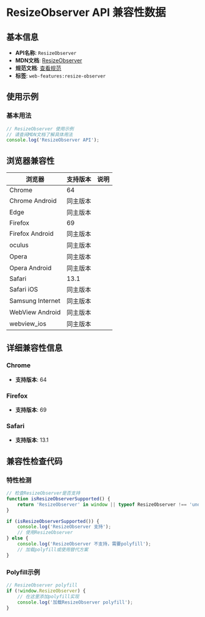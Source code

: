 # ResizeObserver API 兼容性数据

## 基本信息

- **API名称**: `ResizeObserver`
- **MDN文档**: [ResizeObserver](https://developer.mozilla.org/docs/Web/API/ResizeObserver)
- **规范文档**: [查看规范](https://drafts.csswg.org/resize-observer/#resize-observer-interface)
- **标签**: `web-features:resize-observer`

## 使用示例

### 基本用法

```javascript
// ResizeObserver 使用示例
// 请查阅MDN文档了解具体用法
console.log('ResizeObserver API');
```

## 浏览器兼容性

| 浏览器 | 支持版本 | 说明 |
|--------|----------|------|
| Chrome | 64 |  |
| Chrome Android | 同主版本 |  |
| Edge | 同主版本 |  |
| Firefox | 69 |  |
| Firefox Android | 同主版本 |  |
| oculus | 同主版本 |  |
| Opera | 同主版本 |  |
| Opera Android | 同主版本 |  |
| Safari | 13.1 |  |
| Safari iOS | 同主版本 |  |
| Samsung Internet | 同主版本 |  |
| WebView Android | 同主版本 |  |
| webview_ios | 同主版本 |  |

## 详细兼容性信息

### Chrome

- **支持版本**: 64

### Firefox

- **支持版本**: 69

### Safari

- **支持版本**: 13.1

## 兼容性检查代码

### 特性检测

```javascript
// 检查ResizeObserver是否支持
function isResizeObserverSupported() {
    return 'ResizeObserver' in window || typeof ResizeObserver !== 'undefined';
}

if (isResizeObserverSupported()) {
    console.log('ResizeObserver 支持');
    // 使用ResizeObserver
} else {
    console.log('ResizeObserver 不支持，需要polyfill');
    // 加载polyfill或使用替代方案
}
```

### Polyfill示例

```javascript
// ResizeObserver polyfill
if (!window.ResizeObserver) {
    // 在这里添加polyfill实现
    console.log('加载ResizeObserver polyfill');
}
```


